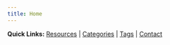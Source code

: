 ```yaml
---
title: Home
---
```

<style>
header {
display: none !important;
}

</style>
**Quick Links:** [Resources](/resources) | [Categories](/categories) | [Tags](/tags) | [Contact](mailto:linguist.page@gmail.com)

